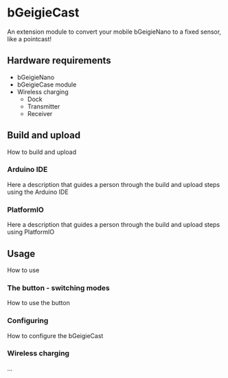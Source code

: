 # bGeigieCast

An extension module to convert your mobile bGeigieNano to a fixed sensor, like a pointcast! 

## Hardware requirements

* bGeigieNano
* bGeigieCase module
* Wireless charging 
    * Dock
    * Transmitter
    * Receiver

## Build and upload

How to build and upload

### Arduino IDE

Here a description that guides a person through the build and upload steps using the Arduino IDE

### PlatformIO

Here a description that guides a person through the build and upload steps using PlatformIO

## Usage

How to use 

### The button - switching modes

How to use the button

### Configuring

How to configure the bGeigieCast

### Wireless charging

...
